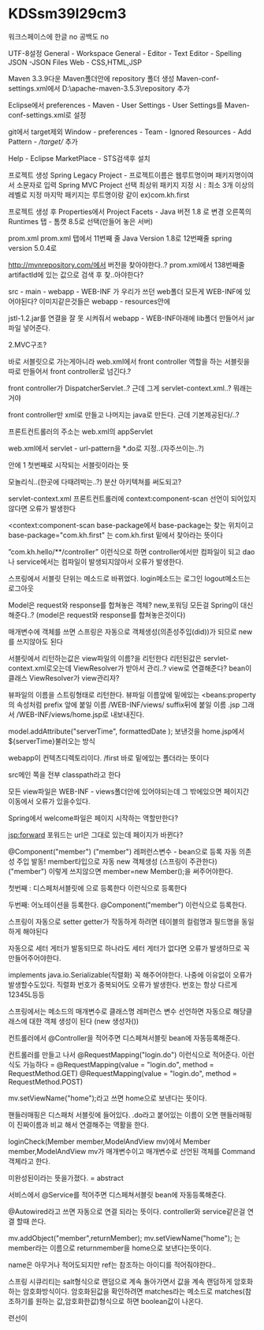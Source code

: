 # KDSsm39l29cm3

워크스페이스에 한글 no
공백도 no

UTF-8설정
General - Workspace 
General - Editor - Text Editor - Spelling
JSON -JSON Files
Web - CSS,HTML,JSP

Maven 3.3.9다운
Maven폴더안에 repository 폴더 생성
Maven-conf-settings.xml에서
<localRepository>D:\apache-maven-3.5.3\repository</localRepository> 추가

Eclipse에서
preferences - Maven - User Settings - User Settings를 Maven-conf-settings.xml로 설정

git에서 target제외
Window - preferences - Team - Ignored Resources - Add Pattern - */target/* 추가

Help - Eclipse MarketPlace - STS검색후 설치


프로젝트 생성
Spring Legacy Project - 프로젝트이름은 웹루트명이며 패키지명이여서 소문자로 입력
Spring MVC Project 선택
최상위 패키지 지정 시 : 최소 3개 이상의 레벨로 지정 마지막 패키지는 루트명이랑 같이
ex)com.kh.first

프로젝트 생성 후 Properties에서
Project Facets - Java 버전 1.8 로 변경
오른쪽의 Runtimes 탭 - 톰캣 8.5로 선택(만들어 놓은 서버)

prom.xml
prom.xml 탭에서
11번째 줄 Java Version 1.8로 
12번째줄 spring version 5.0.4로

http://mvnrepository.com/에서
버전을 찾아야한다..?
prom.xml에서 138번째줄 artifactId에 있는 값으로 검색 후 찾..아야한다?

src - main - webapp - WEB-INF 가 우리가 쓰던 web폴더
모든게 WEB-INF에 있어야된다?
이미지같은것들은 webapp - resources안에

jstl-1.2.jar를 연결을 잘 못 시켜줘서
webapp - WEB-INF아래에 lib폴더 만들어서 jar파일 넣어준다.


2.MVC구조?

바로 서블릿으로 가는게아니라
web.xml에서 front controller 역할을 하는 서블릿을 따로 만들어서 
front controller로 넘긴다.?

front controller가 DispatcherServlet..?
근데 그게 servlet-context.xml..?
뭐래는거야

front controller만 xml로 만들고 나머지는 java로 만든다.
근데 기본제공된다/..?

프론트컨트롤러의 주소는 web.xml의 <servlet-name>appServlet</servlet-name>

web.xml에서 servlet - url-pattern을 *.do로 지정..(자주쓰이는..?)

<servlet>안에 <load-on-startup>1</load-on-startup> 첫번째로 시작되는 서블릿이라는 뜻

모놀리식..(한곳에 다때려박는..?)
분산 아키텍쳐를 써도되고?

servlet-context.xml 프론트컨트롤러에 context:component-scan 
선언이 되어있지 않다면 오류가 발생한다

<context:component-scan base-package에서  base-package는 찾는 위치이고 base-package="com.kh.first" 는 com.kh.first 밑에서 찾아라는 뜻이다

”com.kh.hello/**/controller” 이런식으로 하면 controller에서만 컴파일이 되고 dao나 service에서는 컴파일이 발생되지않아서 오류가 발생한다.

스프링에서 서블릿 단위는 메소드로 바뀌었다.
login메소드는 로그인 logout메소드는 로그아웃

Model은 request와 response를 합쳐놓은 객체?
new,포워딩 모든걸 Spring이 대신해준다..?
(model은 request와 response를 합쳐놓은것이다)

매개변수에 객체를 쓰면 스프링은 자동으로 객체생성(의존성주입(did))가 되므로 new를 쓰지않아도 된다

서블릿에서 리턴하는값은 view파일의 이름?을 리턴한다
리턴된값은 servlet-context.xml로오는데 ViewResolver가 받아서 관리..? view로 연결해준다?
bean이 클래스
ViewResolver가 view관리자?

뷰파일의 이름을 스트링형태로 리턴한다. 
뷰파일 이름앞에 밑에있는 <beans:property의 속성처럼 prefix 앞에 붙일 이름 /WEB-INF/views/ suffix뒤에 붙일 이름 .jsp 그래서 /WEB-INF/views/home.jsp로 내보내진다.

model.addAttribute("serverTime", formattedDate ); 보낸것을 home.jsp에서 
 ${serverTime}불러오는 방식

webapp이 컨텍츠디렉토리이다. /first 바로 밑에있는 폴더라는 뜻이다

src메인 쪽을 전부 classpath라고 한다

모든 view파일은 WEB-INF - views폴더안에 있어야되는데
그 밖에있으면 페이지간 이동에서 오류가 있을수있다.

Spring에서  welcome파일은 페이지 시작하는 역할만한다?

<jsp:forward> 포워드는 url은 그대로 있는데 페이지가 바뀐다?

@Component("member")
("member") 레퍼런스변수 - bean으로 등록
자동 의존성 주입 발동!
member타입으로 자동 new 객체생성
(스프링이 주관한다)
("member") 이렇게 쓰지않으면
member=new Member();을 써주어야한다.

첫번째 : 디스페처서블릿에 <bean>으로 등록한다
<bean id="member" class="com.kh.first.member.model.vo.Member"></bean> 이런식으로 등록한다

두번째: 어노테이션을 등록한다.
@Component("member") 이런식으로 등록한다.

스프링이 자동으로 setter getter가 작동하게 하려면 테이블의 컬럼명과 필드명을 동일하게 해야된다

자동으로 세터 게터가 발동되므로 하나라도 세터 게터가 없다면 오류가 발생하므로 꼭 만들어주어야한다.

implements java.io.Serializable(직렬화) 꼭 해주어야한다. 나중에 이유없이 오류가 발생할수도있다.
직렬화 번호가 중복되어도 오류가 발생한다.
번호는 항상 다르게 12345L등등

스프링에서는 메소드의 매개변수로 클래스명 레퍼런스 변수 선언하면 자동으로 해당클래스에 대한 객체 생성이 된다
(new 생성자())

컨트롤러에서 @Controller을 적어주면
디스페쳐서블릿 bean에 자동등록해준다.

컨트롤러를 만들고 나서
@RequestMapping("login.do") 이런식으로 적어준다.
이런식도 가능하다 = @RequestMapping(value = "login.do", method = RequestMethod.GET)
@RequestMapping(value = "login.do", method = RequestMethod.POST)

mv.setViewName("home");라고 쓰면
home으로 보낸다는 뜻이다.

핸들러매핑은 디스패처 서블릿에 들어있다.
.do라고 붙어있는 이름이 오면 핸들러매핑이 진짜이름과 비교 해서 연결해주는 역활을 한다.

loginCheck(Member member,ModelAndView mv)에서 Member member,ModelAndView mv가 매개변수이고 
매개변수로 선언된 객체를 Command 객체라고 한다.

미완성된이라는 뜻을가졌다. =  abstract

서비스에서 @Service를 적어주면
디스페쳐서블릿 bean에 자동등록해준다.

@Autowired라고 쓰면 자동으로 연결 되라는 뜻이다.
controller와 service같은걸 연결 할때 쓴다.

mv.addObject("member",returnMember);
mv.setViewName("home");
는 member라는 이름으로 returnmember을
home으로 보낸다는뜻이다.

<property name="dataSource" ref="dataSource">
name은 아무거나 적어도되지만 ref는 참조하는 아이디를 적어줘야한다..

스프링 시큐리티는 salt형식으로 랜덤으로 계속 돌아가면서 값을 계속 랜덤하게 암호화하는 암호화방식이다.
암호화된값을 확인하려면 matches라는 메소드로 matches(참조하기를 원하는 값,암호화한값)형식으로 하면 boolean값이 나온다.


련선이
